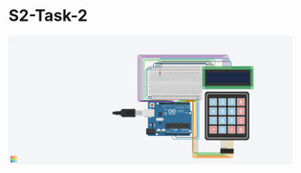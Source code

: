 # S2-Task-2
![Image](https://github.com/wasfyelbaz/RoboTech-WorkShop2021/blob/main/S2-Task-2/S2-Task-2.png)
